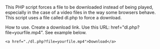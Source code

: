 This PHP script forces a file to be downloaded instead of being played, especially in the case of a video files in the way some browsers behave. This script uses a file called dl.php to force a download. 

How to use. Create a download link. Use this URL: href="dl.php?file=yourfile.mp4". See example below.

```
<a href="./dl.php?file=yourfile.mp4">Download</a>
```